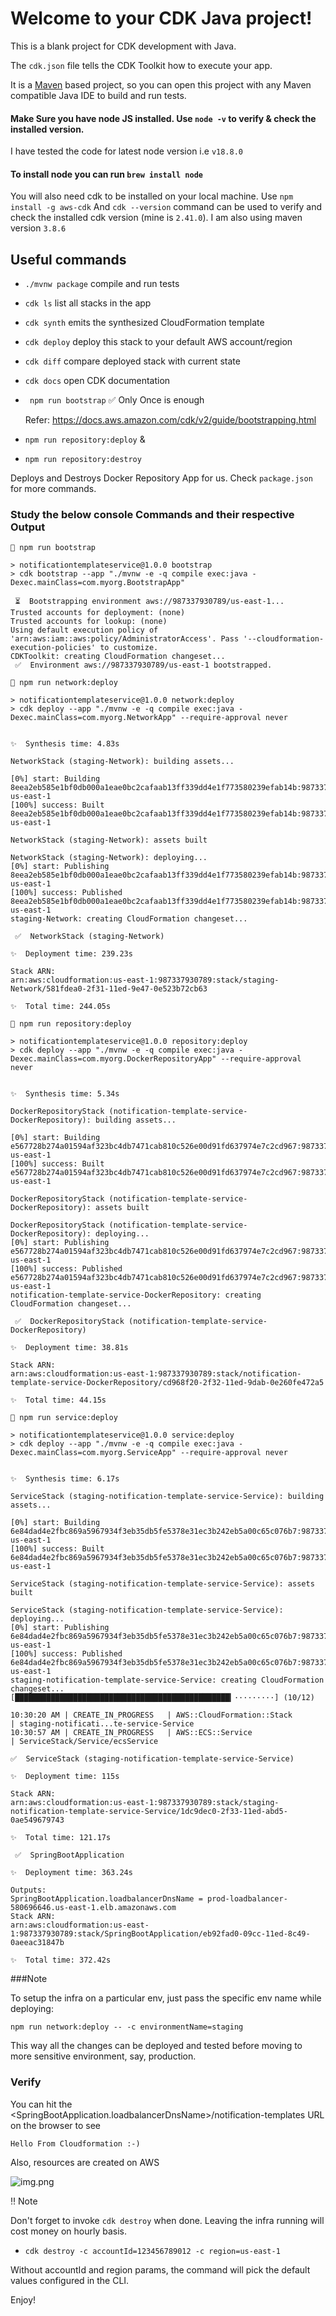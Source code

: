 # Welcome to your CDK Java project!

This is a blank project for CDK development with Java.

The `cdk.json` file tells the CDK Toolkit how to execute your app.

It is a [Maven](https://maven.apache.org/) based project, so you can open this project with any Maven compatible Java
IDE to build and run tests.

#### Make Sure you have node JS installed. Use ``node -v`` to verify & check the installed version.

I have tested the code for latest node version i.e ```v18.8.0```

#### To install node you can run ```brew install node```

You will also need cdk to be installed on your local machine. Use ```npm install -g aws-cdk```
And ```cdk --version``` command can be used to verify and check the installed cdk version (mine is ```2.41.0```).
I am also using maven version ```3.8.6```

## Useful commands

* `./mvnw package`     compile and run tests
* `cdk ls`             list all stacks in the app
* `cdk synth`          emits the synthesized CloudFormation template
* `cdk deploy`         deploy this stack to your default AWS account/region
* `cdk diff`           compare deployed stack with current state
* `cdk docs`           open CDK documentation

* ` npm run bootstrap`  ✅ Only Once is enough

  Refer: https://docs.aws.amazon.com/cdk/v2/guide/bootstrapping.html

* `npm run repository:deploy` &
* `npm run repository:destroy`

Deploys and Destroys Docker Repository App for us. Check `package.json` for more commands.

### Study the below console Commands and their respective Output

```
🌺 npm run bootstrap

> notificationtemplateservice@1.0.0 bootstrap
> cdk bootstrap --app "./mvnw -e -q compile exec:java -Dexec.mainClass=com.myorg.BootstrapApp"

 ⏳  Bootstrapping environment aws://987337930789/us-east-1...
Trusted accounts for deployment: (none)
Trusted accounts for lookup: (none)
Using default execution policy of 'arn:aws:iam::aws:policy/AdministratorAccess'. Pass '--cloudformation-execution-policies' to customize.
CDKToolkit: creating CloudFormation changeset...
 ✅  Environment aws://987337930789/us-east-1 bootstrapped.

🌺 npm run network:deploy

> notificationtemplateservice@1.0.0 network:deploy
> cdk deploy --app "./mvnw -e -q compile exec:java -Dexec.mainClass=com.myorg.NetworkApp" --require-approval never


✨  Synthesis time: 4.83s

NetworkStack (staging-Network): building assets...

[0%] start: Building 8eea2eb585e1bf0db000a1eae0bc2cafaab13ff339dd4e1f773580239efab14b:987337930789-us-east-1
[100%] success: Built 8eea2eb585e1bf0db000a1eae0bc2cafaab13ff339dd4e1f773580239efab14b:987337930789-us-east-1

NetworkStack (staging-Network): assets built

NetworkStack (staging-Network): deploying...
[0%] start: Publishing 8eea2eb585e1bf0db000a1eae0bc2cafaab13ff339dd4e1f773580239efab14b:987337930789-us-east-1
[100%] success: Published 8eea2eb585e1bf0db000a1eae0bc2cafaab13ff339dd4e1f773580239efab14b:987337930789-us-east-1
staging-Network: creating CloudFormation changeset...

 ✅  NetworkStack (staging-Network)

✨  Deployment time: 239.23s

Stack ARN:
arn:aws:cloudformation:us-east-1:987337930789:stack/staging-Network/581fdea0-2f31-11ed-9e47-0e523b72cb63

✨  Total time: 244.05s

🌺 npm run repository:deploy

> notificationtemplateservice@1.0.0 repository:deploy
> cdk deploy --app "./mvnw -e -q compile exec:java -Dexec.mainClass=com.myorg.DockerRepositoryApp" --require-approval never


✨  Synthesis time: 5.34s

DockerRepositoryStack (notification-template-service-DockerRepository): building assets...

[0%] start: Building e567728b274a01594af323bc4db7471cab810c526e00d91fd637974e7c2cd967:987337930789-us-east-1
[100%] success: Built e567728b274a01594af323bc4db7471cab810c526e00d91fd637974e7c2cd967:987337930789-us-east-1

DockerRepositoryStack (notification-template-service-DockerRepository): assets built

DockerRepositoryStack (notification-template-service-DockerRepository): deploying...
[0%] start: Publishing e567728b274a01594af323bc4db7471cab810c526e00d91fd637974e7c2cd967:987337930789-us-east-1
[100%] success: Published e567728b274a01594af323bc4db7471cab810c526e00d91fd637974e7c2cd967:987337930789-us-east-1
notification-template-service-DockerRepository: creating CloudFormation changeset...

 ✅  DockerRepositoryStack (notification-template-service-DockerRepository)

✨  Deployment time: 38.81s

Stack ARN:
arn:aws:cloudformation:us-east-1:987337930789:stack/notification-template-service-DockerRepository/cd968f20-2f32-11ed-9dab-0e260fe472a5

✨  Total time: 44.15s

🌺 npm run service:deploy

> notificationtemplateservice@1.0.0 service:deploy
> cdk deploy --app "./mvnw -e -q compile exec:java -Dexec.mainClass=com.myorg.ServiceApp" --require-approval never


✨  Synthesis time: 6.17s

ServiceStack (staging-notification-template-service-Service): building assets...

[0%] start: Building 6e84dad4e2fbc869a5967934f3eb35db5fe5378e31ec3b242eb5a00c65c076b7:987337930789-us-east-1
[100%] success: Built 6e84dad4e2fbc869a5967934f3eb35db5fe5378e31ec3b242eb5a00c65c076b7:987337930789-us-east-1

ServiceStack (staging-notification-template-service-Service): assets built

ServiceStack (staging-notification-template-service-Service): deploying...
[0%] start: Publishing 6e84dad4e2fbc869a5967934f3eb35db5fe5378e31ec3b242eb5a00c65c076b7:987337930789-us-east-1
[100%] success: Published 6e84dad4e2fbc869a5967934f3eb35db5fe5378e31ec3b242eb5a00c65c076b7:987337930789-us-east-1
staging-notification-template-service-Service: creating CloudFormation changeset...
[████████████████████████████████████████████████▎·········] (10/12)

10:30:20 AM | CREATE_IN_PROGRESS   | AWS::CloudFormation::Stack                | staging-notificati...te-service-Service
10:30:57 AM | CREATE_IN_PROGRESS   | AWS::ECS::Service                         | ServiceStack/Service/ecsService

✅  ServiceStack (staging-notification-template-service-Service)

✨  Deployment time: 115s

Stack ARN:
arn:aws:cloudformation:us-east-1:987337930789:stack/staging-notification-template-service-Service/1dc9dec0-2f33-11ed-abd5-0ae549679743

✨  Total time: 121.17s

 ✅  SpringBootApplication

✨  Deployment time: 363.24s

Outputs:
SpringBootApplication.loadbalancerDnsName = prod-loadbalancer-580696646.us-east-1.elb.amazonaws.com
Stack ARN:
arn:aws:cloudformation:us-east-1:987337930789:stack/SpringBootApplication/eb92fad0-09cc-11ed-8c49-0aeeac31847b

✨  Total time: 372.42s
```

###Note

To setup the infra on a particular env, just pass the specific env name while deploying:

```npm run network:deploy -- -c environmentName=staging```

This way all the changes can be deployed and tested before moving to more sensitive environment, say, production.

### Verify

You can hit the <SpringBootApplication.loadbalancerDnsName>/notification-templates URL on the browser to see

```Hello From Cloudformation :-)```

Also, resources are created on AWS

![img.png](cdkstackcreated.png)

:bangbang: Note

Don't forget to invoke ```cdk destroy``` when done. Leaving the infra running will cost money on hourly basis.

* `cdk destroy -c accountId=123456789012 -c region=us-east-1`

Without accountId and region params, the command will pick the default values configured in the CLI.

Enjoy!
